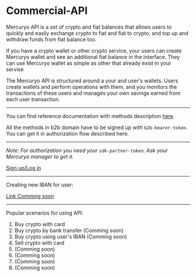 # Commercial-API

Mercuryo API is a set of crypto and fiat balances that allows users to quickly and easily exchange crypto to fiat and fiat to crypto, and top up and withdraw funds from fiat balance too.

If you have a crypto wallet or other crypto service, your users can create Mercuryo wallet and see an additional fiat balance in the interface. They can use Mercuryo wallet as simple as other that already exist in your servise

The Mercuryo API is structured around a your and user's wallets. Users create wallets and perform operations with them, and you monitors the transactions of these users and manages your own savings earned from each user transaction.

***

You can find reference documentation with methods description [here](link)

All the methods in b2b domain have to be signed up with `b2b-bearer-token`. You can get it in authorization flow described here.

***

*Note: For authorization you need your `sdk-partner-token`. Ask your Mercuryo manager to get it.*

[Sign up/Log in](https://github.com/mercuryoio/Commercial-API/blob/master/login.md)


***


Creating new IBAN for user:

[Link Comming soon](link)

***

Popular scenarios for using API:

1. Buy crypto with card
2. Buy crypto by bank transfer (Comming soon)
3. Buy crypto using user's IBAN (Comming soon)
4. Sell crypto with card
5. (Comming soon)
6. (Comming soon)
7. (Comming soon)
8. (Comming soon)
